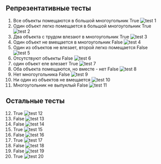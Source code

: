 ## Репрезентативные тесты
1) Все объекты помещаются в большой многоугольник True
![test 1](1.jpg "test 1")
2) Один объект легко помещается в большой многоугольник True 
![test 2](2.jpg "test 2")
3) Два объекта с трудом влезают в многоугольник True
![test 3](3.jpg "test 3")
4) Один объект не вмещается в многоугольник False
![test 4](4.jpg "test 4")
5) Один из объектов не влезает, второй легко помещается False
![test 5](5.jpg "test 5")
6) Отсутствуют объекты False
![test 6](6.jpg "test 6")
7) один объект еле влезает True
![test 7](7.jpg "test 7")
8) Оба объекта помещаются, но вместе - нет False
![test 8](8.jpg "test 8")
9) Нет многоугольника False
![test 9](9.jpg "test 9")
10) Ни один из объектов не вмещается
![test 10](10.jpg "test 10")
11) Многоугольник не выпуклый False
![test 11](11.jpg "test 11")
## Остальные тесты
12) True
![test 12](12.jpg "test 12")
13) False
![test 13](13.jpg "test 13")
14) False
![test 14](14.jpg "test 14")
15) True
![test 15](15.jpg "test 15")
16) False
![test 16](16.jpg "test 16")
17) True
![test 17](17.jpg "test 17")
18) False
![test 18](18.jpg "test 18")
19) False
![test 19](19.jpg "test 19")
20) True
![test 20](20.jpg "test 20")
